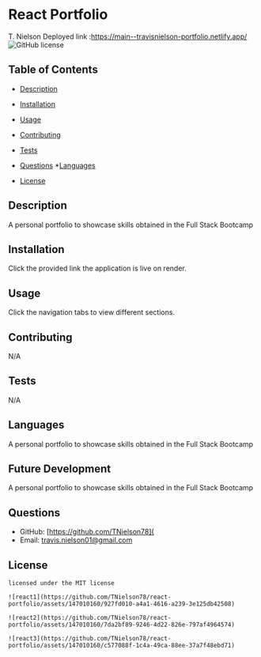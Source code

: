 # React Portfolio
   T. Nielson
   Deployed link :https://main--travisnielson-portfolio.netlify.app/
![GitHub license](https://img.shields.io/badge/license-MIT-blue.svg)
## Table of Contents
* [Description](#description)
* [Installation](#installation)
* [Usage](#usage)
* [Contributing](#contributing)
* [Tests](#tests)
* [Questions](#questions)
*[Languages](#languages) 

* [License](#license)

## Description
A personal portfolio to showcase skills obtained in the Full Stack Bootcamp
## Installation
Click the provided link the application is live on render.
## Usage
Click the navigation tabs to view different sections.
## Contributing
N/A
## Tests
N/A
## Languages
A personal portfolio to showcase skills obtained in the Full Stack Bootcamp
## Future Development
A personal portfolio to showcase skills obtained in the Full Stack Bootcamp
## Questions
* GitHub: [https://github.com/TNielson78](
* Email: travis.nielson01@gmail.com
## License   
    licensed under the MIT license

    ![react1](https://github.com/TNielson78/react-portfolio/assets/147010160/927fd010-a4a1-4616-a239-3e125db42508)

    ![react2](https://github.com/TNielson78/react-portfolio/assets/147010160/7da2bf89-9246-4d22-826e-797af4964574)

    ![react3](https://github.com/TNielson78/react-portfolio/assets/147010160/c577088f-1c4a-49ca-88ee-37a7f48ebd71)






